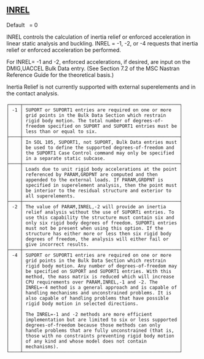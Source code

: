 ## [INREL](https://help.hexagonmi.com/bundle/MSC_Nastran_2022.4/page/Nastran_Combined_Book/qrg/parameters/TOC.INREL.xhtml)

Default    = 0

INREL controls the calculation of inertia relief or enforced acceleration in linear static analysis and buckling. INREL = -1, -2, or -4 requests that inertia relief or enforced acceleration be performed.

For INREL= -1 and -2, enforced accelerations, if desired, are input on the DMIG,UACCEL Bulk Data entry. (See Section 7.2 of the  MSC Nastran Reference Guide  for the theoretical basis.)

Inertia Relief is not currently supported with external superelements and in the contact analysis.


```text
┌────┬─────────────────────────────────────────────────────────┐
│ -1 │ SUPORT or SUPORT1 entries are required on one or more   │
│    │ grid points in the Bulk Data Section which restrain     │
│    │ rigid body motion. The total number of degrees-of-      │
│    │ freedom specified on SUPORT and SUPORT1 entries must be │
│    │ less than or equal to six.                              │
├────┼─────────────────────────────────────────────────────────┤
│    │ In SOL 105, SUPORT1, not SUPORT, Bulk Data entries must │
│    │ be used to define the supported degrees-of-freedom and  │
│    │ the SUPORT1 Case Control command may only be specified  │
│    │ in a separate static subcase.                           │
├────┼─────────────────────────────────────────────────────────┤
│    │ Loads due to unit rigid body accelerations at the point │
│    │ referenced by PARAM,GRDPNT are computed and then        │
│    │ appended to the external loads. If PARAM,GRDPNT is      │
│    │ specified in superelement analysis, then the point must │
│    │ be interior to the residual structure and exterior to   │
│    │ all superelements.                                      │
├────┼─────────────────────────────────────────────────────────┤
│ -2 │ The value of PARAM,INREL,-2 will provide an inertia     │
│    │ relief analysis without the use of SUPORTi entries. To  │
│    │ use this capability the structure must contain six and  │
│    │ only six rigid body degrees of freedom. SUPORTi entries │
│    │ must not be present when using this option. If the      │
│    │ structure has either more or less then six rigid body   │
│    │ degrees of freedom, the analysis will either fail or    │
│    │ give incorrect results.                                 │
├────┼─────────────────────────────────────────────────────────┤
│ -4 │ SUPORT or SUPORT1 entries are required on one or more   │
│    │ grid points in the Bulk Data Section which restrain     │
│    │ rigid body motion. Any number of degrees-of-freedom may │
│    │ be specified on SUPORT and SUPORT1 entries. With this   │
│    │ method, the mass matrix is reduced which will increase  │
│    │ CPU requirements over PARAM,INREL,-1 and -2. The        │
│    │ INREL=-4 method is a general approach and is capable of │
│    │ handling mechanisms and unconstrained problems. It is   │
│    │ also capable of handling problems that have possible    │
│    │ rigid body motion in selected directions.               │
│    │                                                         │
│    │ The INREL=-1 and -2 methods are more efficient          │
│    │ implementation but are limited to six or less supported │
│    │ degrees-of-freedom because those methods can only       │
│    │ handle problems that are fully unconstrained (that is,  │
│    │ those with no constraints preventing rigid body motion  │
│    │ of any kind and whose model does not contain            │
│    │ mechanisms).                                            │
└────┴─────────────────────────────────────────────────────────┘
```

